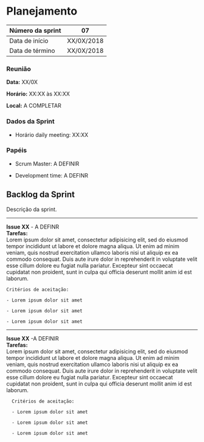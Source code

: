 # Planejamento

|Número da sprint 	| 07|
|---------|-|
|Data de início 	| XX/0X/2018|
|Data de término 	| XX/0X/2018|

### Reunião
**Data:** XX/0X

**Horário:** XX:XX às XX:XX

**Local:** A COMPLETAR

### Dados da Sprint
* Horário daily meeting: XX:XX

### Papéis
* Scrum Master: A DEFINIR

* Development time: A DEFINR

## Backlog da Sprint
Descrição da sprint.
<br/>
***  
 **Issue XX** - A DEFINR<br/>
 **Tarefas:**  
    Lorem ipsum dolor sit amet, consectetur adipisicing elit, sed do eiusmod tempor incididunt ut labore et dolore magna aliqua. Ut enim ad minim veniam, quis nostrud exercitation ullamco laboris nisi ut aliquip ex ea commodo consequat. Duis aute irure dolor in reprehenderit in voluptate velit esse cillum dolore eu fugiat nulla pariatur. Excepteur sint occaecat cupidatat non proident, sunt in culpa qui officia deserunt mollit anim id est laborum.

    Critérios de aceitação:

    - Lorem ipsum dolor sit amet

    - Lorem ipsum dolor sit amet

    - Lorem ipsum dolor sit amet
***
  **Issue XX** -A DEFINIR <br/>
  **Tarefas:**  
      Lorem ipsum dolor sit amet, consectetur adipisicing elit, sed do eiusmod tempor incididunt ut labore et dolore magna aliqua. Ut enim ad minim veniam, quis nostrud exercitation ullamco laboris nisi ut aliquip ex ea commodo consequat. Duis aute irure dolor in reprehenderit in voluptate velit esse cillum dolore eu fugiat nulla pariatur. Excepteur sint occaecat cupidatat non proident, sunt in culpa qui officia deserunt mollit anim id est laborum.

      Critérios de aceitação:

      - Lorem ipsum dolor sit amet

      - Lorem ipsum dolor sit amet

      - Lorem ipsum dolor sit amet
